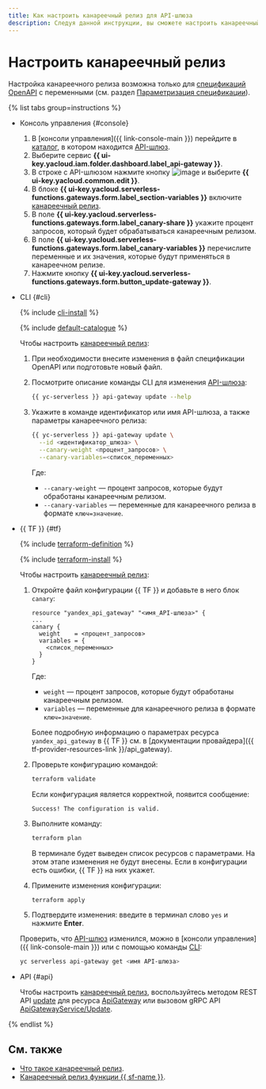 ```yaml
---
title: Как настроить канареечный релиз для API-шлюза
description: Следуя данной инструкции, вы сможете настроить канареечный релиз для API-шлюза.
---
```


# Настроить канареечный релиз

Настройка канареечного релиза возможна только для [спецификаций OpenAPI](https://ru.wikipedia.org/wiki/OpenAPI_(спецификация)) с переменными (см. раздел [Параметризация спецификации](../concepts/extensions/parametrization.md)).

{% list tabs group=instructions %}

- Консоль управления {#console}

  1. В [консоли управления]({{ link-console-main }}) перейдите в [каталог](../../resource-manager/concepts/resources-hierarchy.md#folder), в котором находится [API-шлюз](../concepts/index.md).
  1. Выберите сервис **{{ ui-key.yacloud.iam.folder.dashboard.label_api-gateway }}**.
  1. В строке с API-шлюзом нажмите кнопку ![image](../../_assets/options.svg) и выберите **{{ ui-key.yacloud.common.edit }}**.
  1. В блоке **{{ ui-key.yacloud.serverless-functions.gateways.form.label_section-variables }}** включите [канареечный релиз](../concepts/extensions/canary.md).
  1. В поле **{{ ui-key.yacloud.serverless-functions.gateways.form.label_canary-share }}** укажите процент запросов, который будет обрабатываться канареечным релизом.
  1. В поле **{{ ui-key.yacloud.serverless-functions.gateways.form.label_canary-variables }}** перечислите переменные и их значения, которые будут применяться в канареечном релизе.
  1. Нажмите кнопку **{{ ui-key.yacloud.serverless-functions.gateways.form.button_update-gateway }}**.

- CLI {#cli}

  {% include [cli-install](../../_includes/cli-install.md) %}

  {% include [default-catalogue](../../_includes/default-catalogue.md) %}

  Чтобы настроить [канареечный релиз](../concepts/extensions/canary.md):
  1. При необходимости внесите изменения в файл спецификации OpenAPI или подготовьте новый файл.
  1. Посмотрите описание команды CLI для изменения [API-шлюза](../concepts/index.md):

     ```bash
     {{ yc-serverless }} api-gateway update --help
     ```

  1. Укажите в команде идентификатор или имя API-шлюза, а также параметры канареечного релиза:

     ```bash
     {{ yc-serverless }} api-gateway update \
       --id <идентификатор_шлюза> \
       --canary-weight <процент_запросов> \
       --canary-variables=<список_переменных>
     ```

     Где:
     * `--canary-weight` — процент запросов, которые будут обработаны канареечным релизом.
     * `--canary-variables` — переменные для канареечного релиза в формате `ключ=значение`.

- {{ TF }} {#tf}

  {% include [terraform-definition](../../_tutorials/_tutorials_includes/terraform-definition.md) %}

  {% include [terraform-install](../../_includes/terraform-install.md) %}

  Чтобы настроить [канареечный релиз](../concepts/extensions/canary.md):
  1. Откройте файл конфигурации {{ TF }} и добавьте в него блок `canary`:

     ```hcl
     resource "yandex_api_gateway" "<имя_API-шлюза>" {
     ...
     canary {
       weight    = <процент_запросов>
       variables = {
         <список_переменных>
       }
     }
     ```

     Где:
     * `weight` — процент запросов, которые будут обработаны канареечным релизом.
     * `variables` — переменные для канареечного релиза в формате `ключ=значение`.

     Более подробную информацию о параметрах ресурса `yandex_api_gateway` в {{ TF }} см. в [документации провайдера]({{ tf-provider-resources-link }}/api_gateway).
  1. Проверьте конфигурацию командой:

     ```bash
     terraform validate
     ```

     Если конфигурация является корректной, появится сообщение:

     ```text
     Success! The configuration is valid.
     ```

  1. Выполните команду:

     ```bash
     terraform plan
     ```

     В терминале будет выведен список ресурсов с параметрами. На этом этапе изменения не будут внесены. Если в конфигурации есть ошибки, {{ TF }} на них укажет.
  1. Примените изменения конфигурации:

     ```bash
     terraform apply
     ```

  1. Подтвердите изменения: введите в терминал слово `yes` и нажмите **Enter**.

  Проверить, что [API-шлюз](../concepts/index.md) изменился, можно в [консоли управления]({{ link-console-main }}) или с помощью команды [CLI](../../cli/quickstart.md):

  ```bash
  yc serverless api-gateway get <имя API-шлюза>
  ```

- API {#api}

  Чтобы настроить [канареечный релиз](../concepts/extensions/canary.md), воспользуйтесь методом REST API [update](../apigateway/api-ref/ApiGateway/update.md) для ресурса [ApiGateway](../apigateway/api-ref/ApiGateway/index.md) или вызовом gRPC API [ApiGatewayService/Update](../apigateway/api-ref/grpc/ApiGateway/update.md).

{% endlist %}

## См. также

* [Что такое канареечный релиз](../concepts/extensions/canary.md).
* [Канареечный релиз функции {{ sf-name }}](../tutorials/canary-release.md).